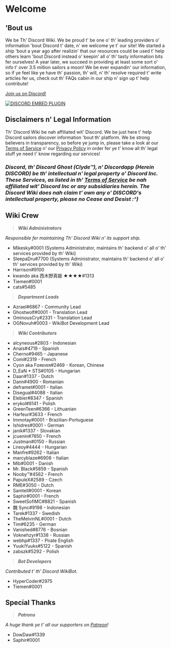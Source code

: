<!-- TITLE: Pirate English - Home -->
<!-- SUBTITLE: Welcome t' Th' Discord Wiki! -->

# Welcome
## 'Bout us

We be Th' Discord Wiki. We be proud t' be one o' th' leading providers o' information 'bout Discord t' date, n' we welcome ye t' our site! We started a ship 'bout a year ago after realizin' that our resources could be used t' help others learn 'bout Discord instead o' keepin' all o' th' tasty information bits fer ourselves! A year later, we succeed in providing at least some sort o' info t' over 3.5 million sailors a moon! We be ever expandin' our information, so if ye feel like ye have th' passion, th' will, n' th' resolve required t' write articles fer us, check out th' FAQs cabin in our ship n' sign up t' help contribute!

[Join us on Discord!](https://discord.gg/ZRJ9Ghh)

<a href="https://discord.gg/ZRJ9Ghh">![DISCORD EMBED PLUGIN](https://discordapp.com/api/guilds/367460196148183040/widget.png?style=banner2)</a>

## Disclaimers n' Legal Information
Th' Discord Wiki be nah affiliated wit' Discord. We be just here t' help Discord sailors discover information 'bout th' platform. We be strong believers in transparency, so before ye jump in, please take a look at our [Terms of Service](/terms) n' our [Privacy Policy](/privacy) in order fer ye t' know all th' legal stuff ye need t' know regarding our services!

### ***Discord, th' Discord Ghost (Clyde™), n' Discordapp (Herein DISCORD) be th' intellectual n' legal property o' Discord Inc. These Services, as listed in th' [Terms of Service](/terms) be nah affiliated wit' Discord Inc or any subsidiaries herein. The Discord Wiki does nah claim t' own any o' DISCORD's intellectual property, please no Cease and Desist :^)***

## Wiki Crew

> ***Wiki Administrators***

*Responsible fer maintaining Th' Discord Wiki n' its support ship.*
* Mikesky#0001 (Systems Administrator, maintains th' backend o' all o' th' services provided by th' Wiki)
* SleepaDru#7700 (Systems Administrator, maintains th' backend o' all o' th' services provided by th' Wiki)
* Harrison#9100
* kwando aka 西木野真姫 ★★★★#1313
* Tiemen#0001
* cats#5485

> ***Department Leads***

* Azrael#6867 - Community Lead
* Ghostwolf#0001 - Translation Lead
* OminousCry#2331 - Translation Lead
* OGNovuh#0003 - WikiBot Development Lead

> ***Wiki Contributors***

* alcyneous#2803 - Indonesian
* Anaís#4719 - Spanish
* Cherno#9465 - Japanese
* Comi#2319 - French
* Cyon aka Fᴏʀᴇᴠᴇʀ#2469 - Korean, Chinese
* D_EaN * STS#0105 - Hungarian
* Daan#1337 - Dutch
* Dann#4900 - Romanian
* deframet#0001 - Italian
* Disegual#4088 - Italian
* Elebier#8347 - Spanish
* erykol#8141 - Polish
* GreenTeen#6366 - Lithuanian
* Harfeur#3633 - French
* Immotay#0001 - Brazilian-Portuguese
* Ishidres#0001 - German
* janik#1337 - Slovakian
* jcuenin#7650 - French
* Justman#0150 - Russian
* Lireoy#4444 - Hungarian
* Manfre#9262 - Italian
* marcyblaze#6908 - Italian
* Mib#0001 - Danish
* Mr. Black#5859 - Spanish
* Nooby™#4562 - French
* PapuleX#2589 - Czech
* RME#3050 - Dutch
* Samtell#0001 - Korean
* Saphir#0001 - French
* SweetSofiMC#8821 - Spanish
* 魏 Sync#9198 - Indonesian
* Tarek#1337 - Swedish
* TheMelvinNL#0001 - Dutch
* Tim#6235 - German
* Vanished#8776 - Bosnian
* Voknehzyr#1338 - Russian
* webhp#1337 - Pirate English
* YuukiYuuks#5122 - Spanish
* zabszk#5292 - Polish

> ***Bot Developers***

*Contributed t' th' Discord WikiBot.*
* HyperCoder#2975
* Tiemen#0001

## Special Thanks

> ***Patrons***

*A huge thank ye t' all our supporters on [Patreon](https://www.patreon.com/TheDiscordWiki)!*

* DowDaw#1339
* Saphir#0001